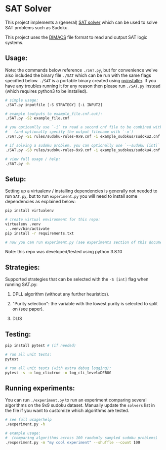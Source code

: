 # SAT Solver

This project implements a (general) [SAT solver](https://en.wikipedia.org/wiki/SAT_solver) which can be used to solve SAT problems such as Sudoku.

This project uses the [DIMACS](https://logic.pdmi.ras.ru/~basolver/dimacs.html) file format to read and output SAT logic systems.

## Usage:
Note: the commands below reference `./SAT.py`, but for convenience we've also included the binary file `./SAT` which can be run with the same flags specified below.  `./SAT` is a portable binary created using [pyinstaller](https://pyinstaller.org/en/stable/). If you have any troubles running it for any reason then please run `./SAT.py` instead (which requires python3 to be installed).


````bash
# simple usage:
./SAT.py inputfile [-S STRATEGY] [-i INPUT2]

# example (outputs to example_file.cnf.out):
./SAT.py -S2 example_file.cnf

# you optioanlly use `-i` to read a second cnf file to be combined with the first:
#   (and optionally specify the output filename with `-o`)
./SAT.py -S1 rules/sudoku-rules-9x9.cnf -i example_sudokus/sudoku2.cnf -o out.cnf

# if solving a sudoku problem, you can optionally use `--sudoku [int]` to specify the board size (for visualizing the result)
./SAT.py -S3 rules/sudoku-rules-9x9.cnf -i example_sudokus/sudoku4.cnf  -o out.cnf --sudoku 9

# view full usage / help:
./SAT.py -h
````

## Setup:
Setting up a virtualenv / installing dependencies is generally not needed to run `SAT.py`, but to run `experiment.py` you will need to install some dependencies as explained below:

````bash
pip install virtualenv

# create virtual environment for this repo:
virtualenv .venv
. .venv/bin/activate
pip install -r requirements.txt

# now you can run experiment.py (see experiments section of this document)!
````

Note: this repo was developed/tested using python 3.8.10


## Strategies:
Supported strategies that can be selected with the `-S [int]` flag when running SAT.py:

1. DPLL algorithm (without any further heuristics).

2. "Purity selection": the variable with the lowest purity is selected to split on (see paper).

3. DLIS

## Testing:

````bash
pip install pytest # (if needed)

# run all unit tests:
pytest

# run all unit tests (with extra debug logging):
pytest -s -o log_cli=true -o log_cli_level=DEBUG
````

## Running experiments:
You can run `./experiment.py` to run an experiment comparing several algorithms on the 9x9 sudoku dataset.  Manually update the `solvers` list in the file if you want to customize which algorithms are tested.

````bash
# see full usage/help
./experiment.py -h

# example usage:
#  (comparing algorithms across 100 randomly sampled sudoku problems)
./experiment.py -m "my cool experiment" --shuffle --count 100
````